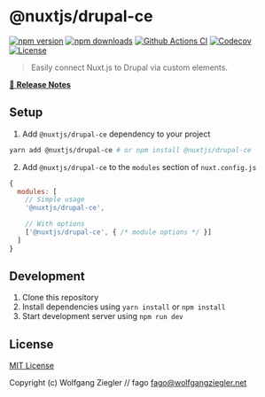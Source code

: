 # @nuxtjs/drupal-ce

[![npm version][npm-version-src]][npm-version-href]
[![npm downloads][npm-downloads-src]][npm-downloads-href]
[![Github Actions CI][github-actions-ci-src]][github-actions-ci-href]
[![Codecov][codecov-src]][codecov-href]
[![License][license-src]][license-href]

> Easily connect Nuxt.js to Drupal via custom elements.

[📖 **Release Notes**](./CHANGELOG.md)

## Setup

1. Add `@nuxtjs/drupal-ce` dependency to your project

```bash
yarn add @nuxtjs/drupal-ce # or npm install @nuxtjs/drupal-ce
```

2. Add `@nuxtjs/drupal-ce` to the `modules` section of `nuxt.config.js`

```js
{
  modules: [
    // Simple usage
    '@nuxtjs/drupal-ce',

    // With options
    ['@nuxtjs/drupal-ce', { /* module options */ }]
  ]
}
```

## Development

1. Clone this repository
2. Install dependencies using `yarn install` or `npm install`
3. Start development server using `npm run dev`

## License

[MIT License](./LICENSE)

Copyright (c) Wolfgang Ziegler // fago <fago@wolfgangziegler.net>

<!-- Badges -->
[npm-version-src]: https://img.shields.io/npm/v/@nuxtjs/drupal-ce/latest.svg
[npm-version-href]: https://npmjs.com/package/@nuxtjs/drupal-ce

[npm-downloads-src]: https://img.shields.io/npm/dt/@nuxtjs/drupal-ce.svg
[npm-downloads-href]: https://npmjs.com/package/@nuxtjs/drupal-ce

[github-actions-ci-src]: https://github.com/drunomics/nuxt-drupal-ce/workflows/ci/badge.svg
[github-actions-ci-href]: https://github.com/drunomics/nuxt-drupal-ce/actions?query=workflow%3Aci

[codecov-src]: https://img.shields.io/codecov/c/github/drunomics/nuxt-drupal-ce.svg
[codecov-href]: https://codecov.io/gh/drunomics/nuxt-drupal-ce

[license-src]: https://img.shields.io/npm/l/@nuxtjs/drupal-ce.svg
[license-href]: https://npmjs.com/package/@nuxtjs/drupal-ce
